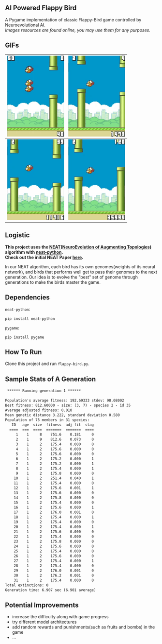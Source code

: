 ## AI Powered Flappy Bird
A Pygame implementation of classic Flappy-Bird game controlled by Neuroevolutional AI.<br/>
*Images resources are found online, you may use them for any purposes.*

## GIFs
|![Screen 1](https://github.com/JasonFengGit/Flappy-Bird-AI-Powered/raw/master/GIFs/1.gif) |![Screen 2](https://github.com/JasonFengGit/Flappy-Bird-AI-Powered/raw/master/GIFs/2.gif)|
|---------------------------------------------|---------------------------------------------|
|![Screen 3](https://github.com/JasonFengGit/Flappy-Bird-AI-Powered/raw/master/GIFs/3.gif) |![Screen 4](https://github.com/JasonFengGit/Flappy-Bird-AI-Powered/raw/master/GIFs/4.gif)|

## Logistic
**This project uses the [NEAT(NeuroEvolution of Augmenting Topologies)](https://en.wikipedia.org/wiki/Neuroevolution) algorithm with [neat-python](https://neat-python.readthedocs.io/en/latest/neat_overview.html).<br/>
Check out the initial NEAT Paper [here](http://nn.cs.utexas.edu/downloads/papers/stanley.cec02.pdf).**

In our NEAT algorithm, each bird has its own genomes(weights of its neural network), and birds that performs well get to pass their genomes to the next generation. Our idea is to evolve the "best" set of genome through generations to make the birds master the game.

## Dependencies
`neat-python`:
```
pip install neat-python
```

`pygame`:
```
pip install pygame
```

## How To Run
Clone this project and run `flappy-bird.py`.

## Sample Stats of A Generation
```
 ****** Running generation 1 ****** 

Population's average fitness: 192.69333 stdev: 98.08002
Best fitness: 812.60000 - size: (3, 7) - species 2 - id 35
Average adjusted fitness: 0.010
Mean genetic distance 3.222, standard deviation 0.580
Population of 75 members in 31 species:
   ID   age  size  fitness  adj fit  stag
  ====  ===  ====  =======  =======  ====
     1    1     8    751.6    0.181     0
     2    1     9    812.6    0.073     0
     3    1     2    175.4    0.000     0
     4    1     2    175.6    0.000     0
     5    1     2    175.6    0.000     0
     6    1     2    175.2    0.000     1
     7    1     2    175.2    0.000     1
     8    1     2    175.4    0.000     1
     9    1     2    175.8    0.000     0
    10    1     2    251.4    0.040     1
    11    1     2    175.4    0.000     0
    12    1     2    175.6    0.001     1
    13    1     2    175.6    0.000     0
    14    1     2    175.8    0.000     0
    15    1     2    175.4    0.000     0
    16    1     2    175.6    0.000     1
    17    1     2    176.0    0.001     0
    18    1     2    175.4    0.000     1
    19    1     2    175.4    0.000     0
    20    1     2    175.4    0.000     1
    21    1     2    175.6    0.000     0
    22    1     2    175.4    0.000     0
    23    1     2    175.8    0.000     0
    24    1     2    175.6    0.000     0
    25    1     2    175.4    0.000     0
    26    1     2    175.6    0.000     0
    27    1     2    175.4    0.000     1
    28    1     2    175.4    0.000     0
    29    1     2    176.0    0.001     0
    30    1     2    176.2    0.001     0
    31    1     2    175.4    0.000     0
Total extinctions: 0
Generation time: 6.907 sec (6.901 average)
```

## Potential Improvements 
- increase the difficulty along with game progress
- try different model architectures
- add random rewards and punishments(such as fruits and bombs) in the game
- ...

